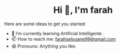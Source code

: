 <h1 align="center">Hi 👋, I'm farah</h1>
Here are some ideas to get you started:

- 🌱 I’m currently learning Artificial Intelligente .
- 📫 How to reach me: farahselouane99@gmail.com
- 😄 Pronouns: Anything you like.

